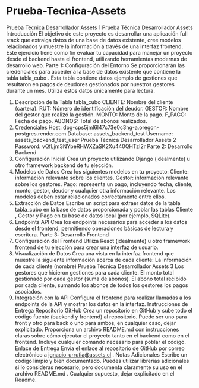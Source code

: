 # Prueba-Tecnica-Assets
Prueba Técnica Desarrollador Assets 1
Prueba Técnica Desarrollador
Assets
Introducción
El objetivo de este proyecto es desarrollar una aplicación full stack que extraiga
datos de una base de datos existente, cree modelos relacionados y muestre la
información a través de una interfaz frontend. Este ejercicio tiene como fin evaluar
tu capacidad para manejar un proyecto desde el backend hasta el frontend,
utilizando herramientas modernas de desarrollo web.
Parte 1: Configuración del Entorno
Se proporcionarán las credenciales para acceder a la base de datos existente que
contiene la tabla tabla_cubo . Esta tabla contiene datos ejemplo de gestiones que
resultaron en pagos de deudores gestionados por nuestros gestores durante un
mes. Utiliza estos datos únicamente para lectura.
1. Descripción de la Tabla tabla_cubo
CLIENTE: Nombre del cliente (cartera).
RUT: Número de identificación del deudor.
GESTOR: Nombre del gestor que realizó la gestión.
MONTO: Monto de la pago.
F_PAGO: Fecha de pago.
ABONOS: Total de abonos realizados.
2. Credenciales
Host: dpg-cps5jml6l47c73e0c3hg-a.oregon-postgres.render.com
Database: assets_backend_test
Username: assets_backend_test_user
Prueba Técnica Desarrollador Assets 2
Password: vQfLjm3NYbeRHWXZaSK2Xu440QHTzI2r
Parte 2: Desarrollo Backend
1. Configuración Inicial
Crea un proyecto utilizando Django (idealmente) u otro framework
backend de tu elección.
2. Modelos de Datos
Crea los siguientes modelos en tu proyecto:
Cliente: información relevante sobre los clientes.
Gestor: información relevante sobre los gestores.
Pago: representa un pago, incluyendo fecha, cliente, monto, gestor,
deudor y cualquier otra información relevante.
Los modelos deben estar relacionados correctamente entre ellos.
3. Extracción de Datos
Escribe un script para extraer datos de la tabla tabla_cubo en la base de
datos proporcionada y poblar las tablas Cliente , Gestor y Pago en tu base
de datos local (por ejemplo, SQLite).
4. Endpoints API
Crea los endpoints necesarios para acceder a los datos desde el frontend,
permitiendo operaciones básicas de lectura y escritura.
Parte 3: Desarrollo Frontend
1. Configuración del Frontend
Utiliza React (idealmente) u otro framework frontend de tu elección para
crear una interfaz de usuario.
2. Visualización de Datos
Crea una vista en la interfaz frontend que muestre la siguiente información
acerca de cada cliente:
La información de cada cliente (nombre)
Prueba Técnica Desarrollador Assets 3
Los gestores que hicieron gestiones para cada cliente.
El monto total gestionado por cada gestor (suma de abonos).
El abono total recibido por cada cliente, sumando los abonos de todos
los gestores los pagos asociados.
3. Integración con la API
Configura el frontend para realizar llamadas a los endpoints de la API y
mostrar los datos en la interfaz.
Instrucciones de Entrega
Repositorio GitHub
Crea un repositorio en GitHub y sube todo el código fuente (backend y
frontend) al repositorio. Puede ser uno para front y otro para back o uno
para ambos, en cualquier caso, dejar explicitado.
Proporciona un archivo README.md con instrucciones claras sobre cómo
ejecutar el proyecto tanto en el backend como en el frontend.
Incluye cualquier comando necesario para poblar el código.
Enlace de Entrega
Envía el enlace al repositorio de GitHub por correo electrónico a
ignacio_urrutia@assets.cl .
Notas Adicionales
Escribe un código limpio y bien documentado.
Puedes utilizar librerías adicionales si lo consideras necesario, pero
documenta claramente su uso en el archivo README.md .
Cualquier supuesto, dejar explicitado en el Readme.